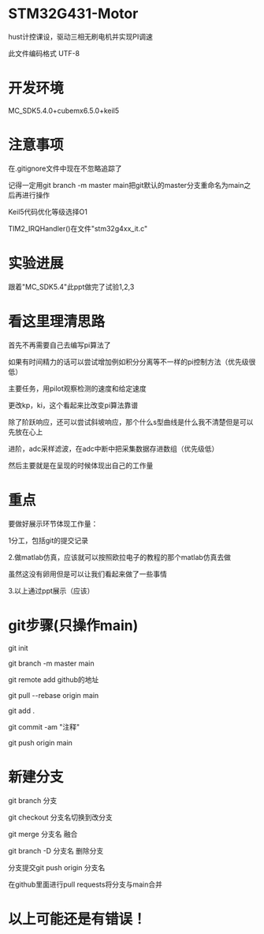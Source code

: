 # STM32G431-Motor
hust计控课设，驱动三相无刷电机并实现PI调速

此文件编码格式 UTF-8

# 开发环境
MC_SDK5.4.0+cubemx6.5.0+keil5

# 注意事项
在.gitignore文件中现在不忽略追踪了

记得一定用git branch -m master main把git默认的master分支重命名为main之后再进行操作

Keil5代码优化等级选择O1

TIM2_IRQHandler()在文件"stm32g4xx_it.c"

# 实验进展
跟着"MC_SDK5.4"此ppt做完了试验1,2,3

# 看这里理清思路
首先不再需要自己去编写pi算法了

如果有时间精力的话可以尝试增加例如积分分离等不一样的pi控制方法（优先级很低）

主要任务，用pilot观察检测的速度和给定速度

更改kp，ki，这个看起来比改变pi算法靠谱

除了阶跃响应，还可以尝试斜坡响应，那个什么s型曲线是什么我不清楚但是可以先放在心上

进阶，adc采样滤波，在adc中断中把采集数据存进数组（优先级低）

然后主要就是在呈现的时候体现出自己的工作量

# 重点
要做好展示环节体现工作量：

1分工，包括git的提交记录

2.做matlab仿真，应该就可以按照欧拉电子的教程的那个matlab仿真去做

虽然这没有卵用但是可以让我们看起来做了一些事情

3.以上通过ppt展示（应该）

# git步骤(只操作main)

git init

git branch -m master main

git remote add github的地址

git pull --rebase origin main

git add .

git commit -am "注释"

git push origin main

# 新建分支
git branch 分支

git checkout 分支名切换到改分支

git merge 分支名    融合

git branch -D 分支名    删除分支

分支提交git push origin 分支名

在github里面进行pull requests将分支与main合并

# 以上可能还是有错误！
